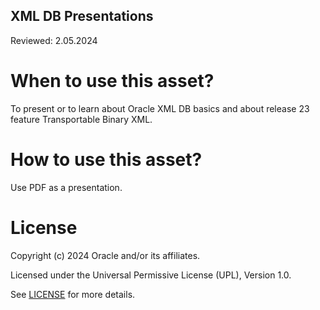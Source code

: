 ## XML DB Presentations

Reviewed: 2.05.2024

# When to use this asset?

To present or to learn about Oracle XML DB basics and about release 23 feature Transportable Binary XML.

# How to use this asset?

Use PDF as a presentation.

# License

Copyright (c) 2024 Oracle and/or its affiliates.

Licensed under the Universal Permissive License (UPL), Version 1.0.

See [LICENSE](https://github.com/oracle-devrel/technology-engineering/blob/main/LICENSE) for more details.
